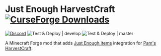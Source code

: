 # Just Enough HarvestCraft [![CurseForge Downloads](http://cf.way2muchnoise.eu/full_267939_downloads.svg)](https://www.curseforge.com/minecraft/mc-mods/just-enough-harvestcraft)
[![Discord](https://img.shields.io/discord/136085738151346176?color=7289DA&logo=discord&logoColor=white)](https://discord.gg/tkDUmpQ)
![Test & Deploy | develop](https://github.com/pearxteam/just-enough-harvestcraft/workflows/Test%20&%20Deploy%20%7C%20develop/badge.svg?branch=develop)
![Test & Deploy | master](https://github.com/pearxteam/just-enough-harvestcraft/workflows/Test%20&%20Deploy%20%7C%20master/badge.svg?branch=master)

A Minecraft Forge mod that adds [Just Enough Items](https://github.com/mezz/JustEnoughItems) integration for [Pam's HarvestCraft](https://github.com/MatrexsVigil/harvestcraft).